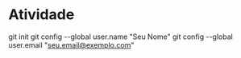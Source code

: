 # Atividade

git init
git config --global user.name "Seu Nome"
git config --global user.email "seu.email@exemplo.com"
